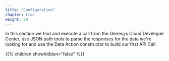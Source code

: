 ```yaml
---
title: "Configuration"
chapter: true
weight: 20
---
```


In this section we find and execute a call from the Genesys Cloud Developer Center, use JSON path tools to parse the responses for the data we're looking for and use the Data Action constructor to build our first API Call

{{% children showhidden="false" %}}

